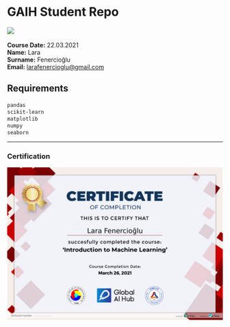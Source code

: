 # GAIH Student Repo 
![](img/newlogo.png)

**Course Date:** 22.03.2021  
**Name:** Lara  
**Surname:** Fenercioğlu  
**Email:** larafenercioglu@gmail.com   

## Requirements
```
pandas
scikit-learn
matplotlib
numpy
seaborn
```
---

### Certification
![](img/certificate.png)

